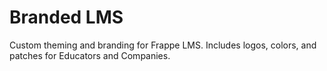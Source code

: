 # Branded LMS
Custom theming and branding for Frappe LMS. Includes logos, colors, and patches for Educators and Companies.
